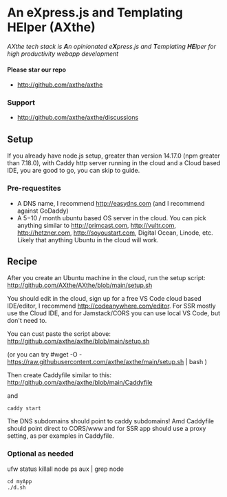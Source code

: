 
# An eXpress.js and Templating HElper (AXthe)
<i>AXthe tech stack is <b>A</b>n opinionated e<b>X</b>press.js and <b>T</b>emplating <b>HE</b>lper for high productivity webapp development</i>

#### Please star our repo
- http://github.com/axthe/axthe

### Support
- http://github.com/axthe/axthe/discussions

## Setup
If you already have node.js setup, greater than version 14.17.0 (npm greater than 7.18.0), with Caddy http server running in the cloud and a Cloud based IDE, you are good to go, you can skip to guide.


### Pre-requestites
- A DNS name, I recommend http://easydns.com (and I recommend against GoDaddy)
- A $5-$10 / month ubuntu based OS server in the cloud. You can pick anything similar to http://primcast.com, http://vultr.com, http://hetzner.com, http://soyoustart.com, Digital Ocean, Linode, etc. Likely that anything Ubuntu in the cloud will work.


## Recipe
After you create an Ubuntu machine in the cloud, run the setup script: http://github.com/AXthe/AXthe/blob/main/setup.sh

You should edit in the cloud, sign up for a free VS Code cloud based IDE/editor,  I recommend http://codeanywhere.com/editor. For SSR mostly use the Cloud IDE, and for Jamstack/CORS you can use local VS Code, but don't need to.

You can cust paste the script above: http://github.com/axthe/axthe/blob/main/setup.sh 

(or you can try #wget -O - https://raw.githubusercontent.com/axthe/axthe/main/setup.sh | bash )

Then create Caddyfile similar to this:
http://github.com/axthe/axthe/blob/main/Caddyfile

and
```
caddy start
```
The DNS subdomains should point to caddy subdomains! Amd Caddyfile should point direct to CORS/www and for SSR app should use a proxy setting, as per examples in Caddyfile.


### Optional as needed
ufw status
killall node
ps aux | grep node
```
cd myApp
./d.sh
```
